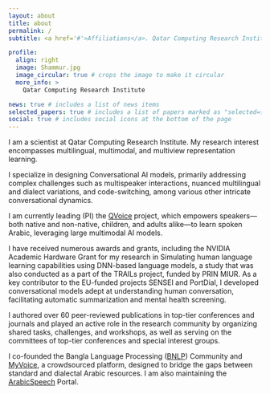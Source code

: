 ```yaml
---
layout: about
title: about
permalink: /
subtitle: <a href='#'>Affiliations</a>. Qatar Computing Research Institute

profile:
  align: right
  image: Shammur.jpg
  image_circular: true # crops the image to make it circular
  more_info: >
    Qatar Computing Research Institute

news: true # includes a list of news items
selected_papers: true # includes a list of papers marked as "selected={true}"
social: true # includes social icons at the bottom of the page
---
```



I am a scientist at Qatar Computing Research Institute. My research interest encompasses multilingual, multimodal, and multiview representation learning.

I specialize in designing Conversational AI models, primarily addressing complex challenges such as multispeaker interactions, nuanced multilingual and dialect variations, and code-switching, among various other intricate conversational dynamics.

I am currently leading (PI) the [QVoice]([https://link-url-here.org](http://qvoice.qcri.org)) project, which empowers speakers—both native and non-native, children, and adults alike—to learn spoken Arabic, leveraging large multimodal AI models.

I have received numerous awards and grants, including the NVIDIA Academic Hardware Grant for my research in Simulating human language learning capabilities using DNN-based language models, a study that was also conducted as a part of the TRAILs project, funded by PRIN MIUR. As a key contributor to the EU-funded projects SENSEI and PortDial, I developed conversational models adept at understanding human conversation, facilitating automatic summarization and mental health screening.

I authored over 60 peer-reviewed publications in top-tier conferences and journals and played an active role in the research community by organizing shared tasks, challenges, and workshops, as well as serving on the committees of top-tier conferences and special interest groups.

I co-founded the Bangla Language Processing ([BNLP](http://banglanlp.org)) Community and [MyVoice](http://myvoice.arabicspeech.org), a crowdsourced platform, designed to bridge the gaps between standard and dialectal Arabic resources. I am also maintaining the [ArabicSpeech](http://arabicspeech.org) Portal.


